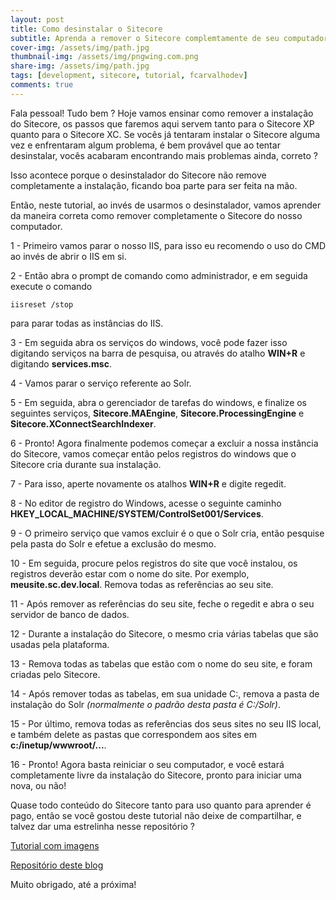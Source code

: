 ```yaml
---
layout: post
title: Como desinstalar o Sitecore
subtitle: Aprenda a remover o Sitecore complemtamente de seu computador.
cover-img: /assets/img/path.jpg
thumbnail-img: /assets/img/pngwing.com.png
share-img: /assets/img/path.jpg
tags: [development, sitecore, tutorial, fcarvalhodev]
comments: true
---
```


Fala pessoal! Tudo bem ? Hoje vamos ensinar como remover a instalação do Sitecore, os passos que faremos aqui servem tanto para o Sitecore XP quanto para o Sitecore XC. Se vocês já tentaram instalar o Sitecore alguma vez e enfrentaram algum problema, é bem provável que ao tentar desinstalar, vocês acabaram encontrando mais problemas ainda, correto ?

Isso acontece porque o desinstalador do Sitecore não remove completamente a instalação, ficando boa parte para ser feita na mão.

Então, neste tutorial, ao invés de usarmos o desinstalador, vamos aprender da maneira correta como remover completamente o Sitecore do nosso computador. 

1 - Primeiro vamos parar o nosso IIS, para isso eu recomendo o uso do CMD ao invés de abrir o IIS em si.

2 - Então abra o prompt de comando como administrador, e em seguida execute o comando
~~~ 
iisreset /stop 
~~~ 
para parar todas as instâncias do IIS.

3 - Em seguida abra os serviços do windows, você pode fazer isso digitando serviços na barra de pesquisa, ou através do atalho **WIN+R** e digitando **services.msc**.

4 - Vamos parar o serviço referente ao Solr.

5 - Em seguida, abra o gerenciador de tarefas do windows, e finalize os seguintes serviços, **Sitecore.MAEngine**, **Sitecore.ProcessingEngine** e **Sitecore.XConnectSearchIndexer**.

6 - Pronto! Agora finalmente podemos começar a excluir a nossa instância do Sitecore, vamos começar então pelos registros do windows que o Sitecore cria durante sua instalação.

7 - Para isso, aperte novamente os atalhos **WIN+R** e digite regedit.

8 - No editor de registro do Windows, acesse o seguinte caminho **HKEY_LOCAL_MACHINE/SYSTEM/ControlSet001/Services**.

9 - O primeiro serviço que vamos excluir é o que o Solr cria, então pesquise pela pasta do Solr e efetue a exclusão do mesmo.

10 - Em seguida, procure pelos registros do site que você instalou, os registros deverão estar com o nome do site. Por exemplo, **meusite.sc.dev.local**. Remova todas as referências ao seu site.

11 - Após remover as referências do seu site, feche o regedit e abra o seu servidor de banco de dados.

12 - Durante a instalação do Sitecore, o mesmo cria várias tabelas que são usadas pela plataforma.

13 - Remova todas as tabelas que estão com o nome do seu site, e foram criadas pelo Sitecore.

14 - Após remover todas as tabelas, em sua unidade C:, remova a pasta de instalação do Solr _(normalmente o padrão desta pasta é C:/Solr)_.

15 - Por último, remova todas as referências dos seus sites no seu IIS local, e também delete as pastas que correspondem aos sites em **c:/inetup/wwwroot/...**.

16 - Pronto! Agora basta reiniciar o seu computador, e você estará completamente livre da instalação do Sitecore, pronto para iniciar uma nova, ou não!

Quase todo conteúdo do Sitecore tanto para uso quanto para aprender é pago, então se você gostou deste tutorial não deixe de compartilhar, e talvez dar uma estrelinha nesse repositório ?

[Tutorial com imagens](https://fcarvalhodev.medium.com/como-instalar-o-sitecore-xp-sia-f03b036ff019)

[Repositório deste blog](https://github.com/fcarvalhodev/fcarvalhodev.github.io)  

Muito obrigado, até a próxima!